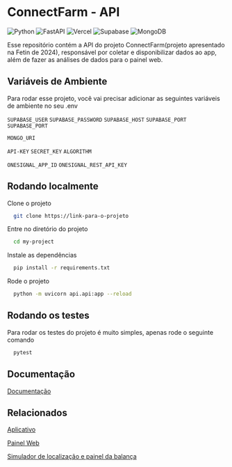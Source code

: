 # ConnectFarm - API

![Python](https://img.shields.io/badge/Python-FFD43B?style=for-the-badge&logo=python&logoColor=blue) ![FastAPI](https://img.shields.io/badge/fastapi-109989?style=for-the-badge&logo=FASTAPI&logoColor=white) ![Vercel](https://img.shields.io/badge/Vercel-000000?style=for-the-badge&logo=vercel&logoColor=white) ![Supabase](https://img.shields.io/badge/Supabase-181818?style=for-the-badge&logo=supabase&logoColor=white) ![MongoDB](https://img.shields.io/badge/MongoDB-4EA94B?style=for-the-badge&logo=mongodb&logoColor=white)

Esse repositório contém a API do projeto ConnectFarm(projeto apresentado na Fetin de 2024), responsável por coletar e disponibilizar dados ao app, além de fazer as análises de dados para o painel web.


## Variáveis de Ambiente

Para rodar esse projeto, você vai precisar adicionar as seguintes variáveis de ambiente no seu .env

`SUPABASE_USER` `SUPABASE_PASSWORD` `SUPABASE_HOST`  `SUPABASE_PORT` `SUPABASE_PORT`

`MONGO_URI`

`API-KEY` `SECRET_KEY` `ALGORITHM`

`ONESIGNAL_APP_ID` `ONESIGNAL_REST_API_KEY`

## Rodando localmente

Clone o projeto

```bash
  git clone https://link-para-o-projeto
```

Entre no diretório do projeto

```bash
  cd my-project
```

Instale as dependências

```bash
  pip install -r requirements.txt
```

Rode o projeto

```bash
  python -m uvicorn api.api:app --reload
```
## Rodando os testes

Para rodar os testes do projeto é muito simples, apenas rode o seguinte comando

```bash
  pytest
```

## Documentação

[Documentação](https://connect-farm-api.vercel.app/docs)


## Relacionados
[Aplicativo](https://github.com/LauraPivoto/connect-farm)

[Painel Web](https://github.com/gabrielss2406/ConnectFarm-WebAPP)

[Simulador de localização e painel da balança](https://github.com/gabrielss2406/ConnectFarm-LocalizationSystem)

